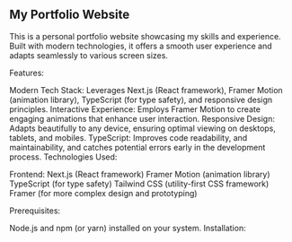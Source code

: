 ## My Portfolio Website

This is a personal portfolio website showcasing my skills and experience. Built with modern technologies, it offers a smooth user experience and adapts seamlessly to various screen sizes.

Features:

Modern Tech Stack: Leverages Next.js (React framework), Framer Motion (animation library), TypeScript (for type safety), and responsive design principles.
Interactive Experience: Employs Framer Motion to create engaging animations that enhance user interaction.
Responsive Design: Adapts beautifully to any device, ensuring optimal viewing on desktops, tablets, and mobiles.
TypeScript: Improves code readability, and maintainability, and catches potential errors early in the development process.
Technologies Used:

Frontend:
Next.js (React framework)
Framer Motion (animation library)
TypeScript (for type safety)
Tailwind CSS (utility-first CSS framework)
Framer (for more complex design and prototyping)

Prerequisites:

Node.js and npm (or yarn) installed on your system.
Installation:

